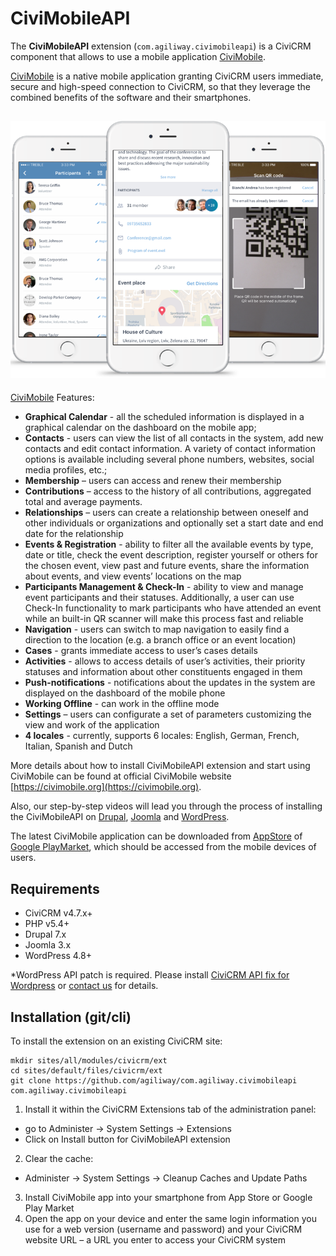 # CiviMobileAPI

The **CiviMobileAPI** extension (`com.agiliway.civimobileapi`) is a CiviCRM component that allows to use a mobile application [CiviMobile](https://civimobile.org).

[CiviMobile](https://civimobile.org) is a native mobile application granting CiviCRM users immediate, secure and high-speed connection to CiviCRM, so that they leverage the combined benefits of the software and their smartphones.

## ![Screenshot](./img/civimobileapi.png)

[CiviMobile](https://civimobile.org) Features:

- **Graphical Calendar** - all the scheduled information is displayed in a graphical calendar on the dashboard on the mobile app;  
- **Contacts** - users can view the list of all contacts in the system, add new contacts and edit contact information. A variety of contact information options is available including several phone numbers, websites, social media profiles, etc.;     
- **Membership** – users can access and renew their membership 
- **Contributions** – access to the history of all contributions, aggregated total and average payments.   
- **Relationships** – users can create a relationship between oneself and other individuals or organizations and optionally set a start date and end date for the relationship
- **Events & Registration** - ability to filter all the available events by type, date or title, check the event description, register yourself or others for the chosen event, view past and future events, share the information about events, and view events’ locations on the map
- **Participants Management & Check-In** - ability to view and manage event participants and their statuses. Additionally, a user can use Check-In functionality to mark participants who have attended an event while an built-in QR scanner will make this process fast and reliable 
- **Navigation** - users can switch to map navigation to easily find a direction to the location (e.g. a branch office or an event location)
- **Cases** - grants immediate access to user’s cases details
- **Activities** - allows to access details of user’s activities, their priority statuses and information about other constituents engaged in them
- **Push-notifications** - notifications about the updates in the system are displayed on the dashboard of the mobile phone
- **Working Offline** - can work in the offline mode
- **Settings** – users can configurate a set of parameters customizing the view and work of the application
- **4 locales** - currently, supports 6 locales: English, German, French, Italian, Spanish and Dutch


More details about how to install CiviMobileAPI extension and start using CiviMobile can be found at official CiviMobile website [https://civimobile.org](https://civimobile.org).   

Also, our step-by-step videos will lead you through the process of installing the CiviMobileAPI on [Drupal](https://www.youtube.com/watch?v=jNVMLSfU1ug), [Joomla](https://www.youtube.com/watch?v=mli8HkxVu60) and [WordPress](https://www.youtube.com/watch?v=mDjHEglfVT4&t=4s).    

The latest CiviMobile application can be downloaded from [AppStore](https://itunes.apple.com/us/app/civimobile/id1404824793?mt=8) of [Google PlayMarket](https://play.google.com/store/apps/details?id=com.agiliway.civimobile), which should be accessed from the mobile devices of users.  


## Requirements

- CiviCRM v4.7.x+
- PHP v5.4+
- Drupal 7.x
- Joomla 3.x
- WordPress 4.8+

*WordPress API patch is required. Please install [CiviCRM API fix for Wordpress](https://github.com/mecachisenros/civicrm-wp-rest) or [contact us](mailto:civicrm@agiliway.com) for details.

## Installation (git/cli)

To install the extension on an existing CiviCRM site:

```
mkdir sites/all/modules/civicrm/ext
cd sites/default/files/civicrm/ext
git clone https://github.com/agiliway/com.agiliway.civimobileapi com.agiliway.civimobileapi
```

1. Install it within the CiviCRM Extensions tab of the administration panel:

- go to Administer -> System Settings -> Extensions
- Click on Install button for CiviMobileAPI extension

2. Clear the cache:

- Administer -> System Settings -> Cleanup Caches and Update Paths

3. Install CiviMobile app into your smartphone from App Store or Google Play Market
4. Open the app on your device and enter the same login information you use for a web version (username and password) and your CiviCRM website URL – a URL you enter to access your CiviCRM system
